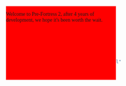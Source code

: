 ```yaml
---
layout: none
permalink: "/motd.html"
---
```

<html>
  <head>
  <title>MOTD - Pre-Fortress 2</title>
	<meta name="description" content="MOTD"><meta property="og:image" content="https://wiki.teamfortress.com/w/images/5/54/Tf2_trailer03.png">
	<meta name="twitter:card" content="summary_large_image"><meta name="theme-color" content="#b73739">
	<link rel="icon" href="https://prefortress.com/favicon.ico">
  <style>
    body {
      background-image: url("/img/chalkboard.png");
      background-position: fixed;
      background-repeat: no-repeat;
      background-size: cover; 
    }
    @font-face {
      font-family: TF2Build;
      src: url("/assets/fonts/TF2Build.woff") format("woff");
      src: url("/assets/fonts/TF2Build.woff2") format("woff2");
    }
    div {
      position: absolute; 
      width: 300px;
      height: 200px;
      z-index: 15;
      top: 50%;
      left: 50%;
      margin: -100px 0 0 -150px;
      background: red;
    }
    p {
      font-family: TF2build;
    }
  </style>
  </head>
  <body>
    <div>
      <p>
      Welcome to Pre-Fortress 2, after 4 years of development, we hope it's been worth the wait.
      </p>
    </div>
  </body>
</html>
